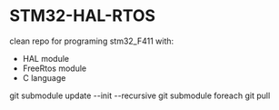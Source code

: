 # STM32-HAL-RTOS

clean repo for programing stm32_F411 with:
  - HAL module
  - FreeRtos module
  - C language


git submodule update --init --recursive
git submodule foreach git pull
